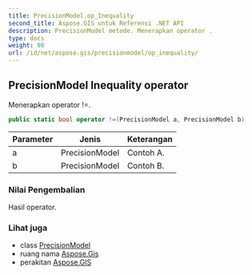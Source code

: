 ```yaml
---
title: PrecisionModel.op_Inequality
second_title: Aspose.GIS untuk Referensi .NET API
description: PrecisionModel metode. Menerapkan operator .
type: docs
weight: 90
url: /id/net/aspose.gis/precisionmodel/op_inequality/
---
```

## PrecisionModel Inequality operator

Menerapkan operator !=.

```csharp
public static bool operator !=(PrecisionModel a, PrecisionModel b)
```

| Parameter | Jenis | Keterangan |
| --- | --- | --- |
| a | PrecisionModel | Contoh A. |
| b | PrecisionModel | Contoh B. |

### Nilai Pengembalian

Hasil operator.

### Lihat juga

* class [PrecisionModel](../)
* ruang nama [Aspose.Gis](../../precisionmodel/)
* perakitan [Aspose.GIS](../../../)


